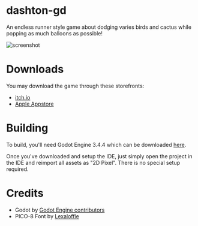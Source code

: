 # dashton-gd
An endless runner style game about dodging varies birds and cactus while popping as much balloons as possible!

![screenshot]

# Downloads
You may download the game through these storefronts:
* [itch.io](https://razziefox.itch.io/dashton/)
* [Apple Appstore](https://apps.apple.com/us/app/dashton/id1621968919)

# Building
To build, you'll need Godot Engine 3.4.4 which can be downloaded [here](https://github.com/godotengine/godot/releases/tag/3.4.4-stable).

Once you've downloaded and setup the IDE, just simply open the project in the IDE and reimport all assets as "2D Pixel". There is no special setup required.

# Credits
* Godot by [Godot Engine contributors](https://godotengine.org/)
* PICO-8 Font by [Lexaloffle](https://www.lexaloffle.com/)

[screenshot]: screenshot.png
